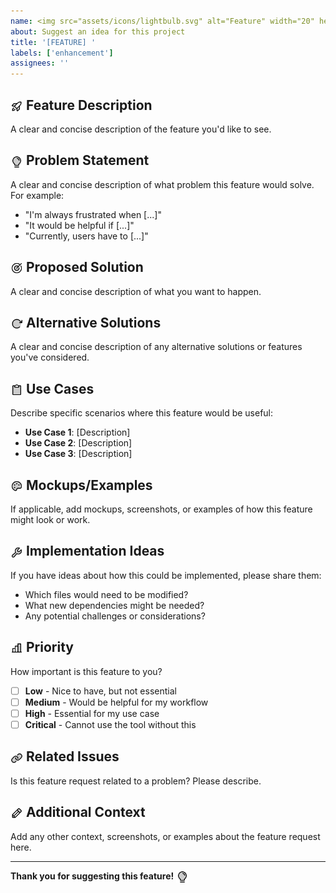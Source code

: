 ```yaml
---
name: <img src="assets/icons/lightbulb.svg" alt="Feature" width="20" height="20" style="vertical-align: middle;"> Feature Request
about: Suggest an idea for this project
title: '[FEATURE] '
labels: ['enhancement']
assignees: ''
---
```


## <img src="assets/icons/rocket.svg" alt="Feature" width="20" height="20" style="vertical-align: middle;"> Feature Description

A clear and concise description of the feature you'd like to see.

## <img src="assets/icons/lightbulb.svg" alt="Problem" width="20" height="20" style="vertical-align: middle;"> Problem Statement

A clear and concise description of what problem this feature would solve. For example:
- "I'm always frustrated when [...]"
- "It would be helpful if [...]"
- "Currently, users have to [...]"

## <img src="assets/icons/target.svg" alt="Solution" width="20" height="20" style="vertical-align: middle;"> Proposed Solution

A clear and concise description of what you want to happen.

## <img src="assets/icons/arrows-clockwise.svg" alt="Alternatives" width="20" height="20" style="vertical-align: middle;"> Alternative Solutions

A clear and concise description of any alternative solutions or features you've considered.

## <img src="assets/icons/clipboard-text.svg" alt="Use Cases" width="20" height="20" style="vertical-align: middle;"> Use Cases

Describe specific scenarios where this feature would be useful:
- **Use Case 1**: [Description]
- **Use Case 2**: [Description]
- **Use Case 3**: [Description]

## <img src="assets/icons/palette.svg" alt="Mockups" width="20" height="20" style="vertical-align: middle;"> Mockups/Examples

If applicable, add mockups, screenshots, or examples of how this feature might look or work.

## <img src="assets/icons/wrench.svg" alt="Implementation" width="20" height="20" style="vertical-align: middle;"> Implementation Ideas

If you have ideas about how this could be implemented, please share them:
- Which files would need to be modified?
- What new dependencies might be needed?
- Any potential challenges or considerations?

## <img src="assets/icons/chart-bar.svg" alt="Priority" width="20" height="20" style="vertical-align: middle;"> Priority

How important is this feature to you?
- [ ] **Low** - Nice to have, but not essential
- [ ] **Medium** - Would be helpful for my workflow
- [ ] **High** - Essential for my use case
- [ ] **Critical** - Cannot use the tool without this

## <img src="assets/icons/link.svg" alt="Related" width="20" height="20" style="vertical-align: middle;"> Related Issues

Is this feature request related to a problem? Please describe.

## <img src="assets/icons/file-text.svg" alt="Additional Context" width="20" height="20" style="vertical-align: middle;"> Additional Context

Add any other context, screenshots, or examples about the feature request here.

---

**Thank you for suggesting this feature! <img src="assets/icons/lightbulb.svg" alt="Feature" width="20" height="20" style="vertical-align: middle;">**
